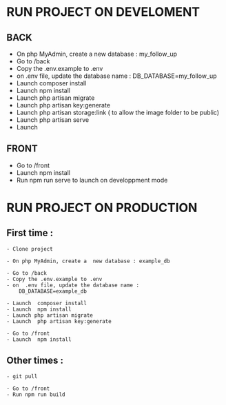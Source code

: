 # RUN PROJECT ON DEVELOMENT

## BACK

- On php MyAdmin, create a new database : my_follow_up
- Go to /back
- Copy the .env.example to .env
- on .env file, update the database name :
  DB_DATABASE=my_follow_up
- Launch composer install
- Launch npm install
- Launch php artisan migrate
- Launch php artisan key:generate
- Launch php artisan storage:link ( to allow the image folder to be public)
- Launch php artisan serve
- Launch

## FRONT

- Go to /front
- Launch npm install
- Run npm run serve to launch on developpment mode

# RUN PROJECT ON PRODUCTION

## First time :

    - Clone project

    - On php MyAdmin, create a  new database : example_db

    - Go to /back
    - Copy the .env.example to .env
    - on  .env file, update the database name :
    	DB_DATABASE=example_db

    - Launch  composer install
    - Launch  npm install
    - Launch php artisan migrate
    - Launch  php artisan key:generate

    - Go to /front
    - Launch  npm install

## Other times :

    - git pull

    - Go to /front
    - Run npm run build
